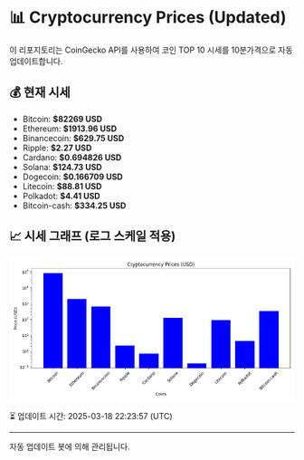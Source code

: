 
# 📊 Cryptocurrency Prices (Updated)

이 리포지토리는 CoinGecko API를 사용하여 코인 TOP 10 시세를 10분가격으로 자동 업데이트합니다.

## 💰 현재 시세
- Bitcoin: **$82269 USD**
- Ethereum: **$1913.96 USD**
- Binancecoin: **$629.75 USD**
- Ripple: **$2.27 USD**
- Cardano: **$0.694826 USD**
- Solana: **$124.73 USD**
- Dogecoin: **$0.166709 USD**
- Litecoin: **$88.81 USD**
- Polkadot: **$4.41 USD**
- Bitcoin-cash: **$334.25 USD**

## 📈 시세 그래프 (로그 스케일 적용)
![Crypto Prices](crypto_prices.png)

⏳ 업데이트 시간: 2025-03-18 22:23:57 (UTC)

---
자동 업데이트 봇에 의해 관리됩니다.
